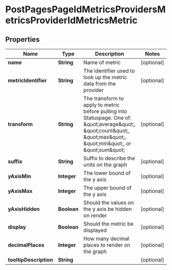 

# PostPagesPageIdMetricsProvidersMetricsProviderIdMetricsMetric


## Properties

Name | Type | Description | Notes
------------ | ------------- | ------------- | -------------
**name** | **String** | Name of metric |  [optional]
**metricIdentifier** | **String** | The identifier used to look up the metric data from the provider |  [optional]
**transform** | **String** | The transform to apply to metric before pulling into Statuspage. One of: \&quot;average\&quot;, \&quot;count\&quot;, \&quot;max\&quot;, \&quot;min\&quot;, or \&quot;sum\&quot; |  [optional]
**suffix** | **String** | Suffix to describe the units on the graph |  [optional]
**yAxisMin** | **Integer** | The lower bound of the y axis |  [optional]
**yAxisMax** | **Integer** | The upper bound of the y axis |  [optional]
**yAxisHidden** | **Boolean** | Should the values on the y axis be hidden on render |  [optional]
**display** | **Boolean** | Should the metric be displayed |  [optional]
**decimalPlaces** | **Integer** | How many decimal places to render on the graph |  [optional]
**tooltipDescription** | **String** |  |  [optional]



